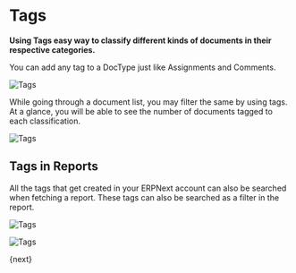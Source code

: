 <!-- add-breadcrumbs -->
# Tags

**Using Tags easy way to classify different kinds of documents in their respective categories.**

You can add any tag to a DocType just like Assignments and Comments.

![Tags](/docs/assets/img/using-erpnext/using-tags-1.gif)

While going through a document list, you may filter the same by using tags. At a glance, you will be able to see the number of documents tagged to each classification.

![Tags](/docs/assets/img/using-erpnext/using-tags-2.png)

## Tags in Reports

All the tags that get created in your ERPNext account can also be searched when fetching a report. These tags can also be searched as a filter in the report.

![Tags](/docs/assets/img/using-erpnext/using-tags-5.png)

![Tags](/docs/assets/img/using-erpnext/using-tags-6.png)

{next}
